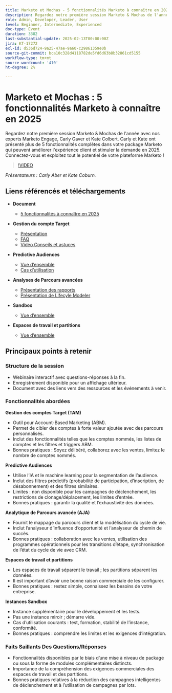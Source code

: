 ```yaml
---
title: Marketo et Mochas - 5 fonctionnalités Marketo à connaître en 2025
description: Regardez notre première session Marketo & Mochas de l'année avec nos experts Marketo Engage, Carly Gaver et Kate Colbert. Carly et Kate ont présenté plus de 5 fonctionnalités complètes dans votre package Marketo qui peuvent améliorer l'expérience client et stimuler la demande en 2025. Connectez-vous et exploitez tout le potentiel de votre plateforme Marketo !
role: Admin, Developer, Leader, User
level: Beginner, Intermediate, Experienced
doc-type: Event
duration: 3382
last-substantial-update: 2025-02-13T00:00:00Z
jira: KT-17272
exl-id: d536d724-9a25-47ae-9a60-c29861359e0b
source-git-commit: bca10c328d4118782de5fd6d63b8b32861cd5155
workflow-type: tm+mt
source-wordcount: '410'
ht-degree: 2%

---
```



# Marketo et Mochas : 5 fonctionnalités Marketo à connaître en 2025

Regardez notre première session Marketo &amp; Mochas de l&#39;année avec nos experts Marketo Engage, Carly Gaver et Kate Colbert. Carly et Kate ont présenté plus de 5 fonctionnalités complètes dans votre package Marketo qui peuvent améliorer l&#39;expérience client et stimuler la demande en 2025. Connectez-vous et exploitez tout le potentiel de votre plateforme Marketo !

>[!VIDEO](https://video.tv.adobe.com/v/3444165/?learn=on&enablevpops)

*Présentateurs : Carly Aber et Kate Coburn.*

## Liens référencés et téléchargements

* **Document**
   * [5 fonctionnalités à connaître en 2025](../assets/marketo-&-mochas-5-features-handout.pdf)

* **Gestion du compte Target**
   * [Présentation](https://experienceleague.adobe.com/fr/docs/marketo/using/product-docs/target-account-management/setup/target-account-management-overview)
   * [FAQ](https://nation.marketo.com/t5/knowledgebase/target-account-management-previously-abm-faq-product-facts-and/ta-p/301199)
   * [Vidéo Conseils et astuces](https://nation.marketo.com/t5/product-blogs/marketo-engage-abm-tips-amp-tricks-with-corey-bayless/ba-p/304664)

* **Predictive Audiences**
   * [Vue d’ensemble](https://experienceleague.adobe.com/fr/docs/marketo/using/product-docs/core-marketo-concepts/predictive-audiences/getting-started-with-predictive-audiences)
   * [Cas d’utilisation](https://nation.marketo.com/t5/product-blogs/using-predictive-audiences-in-marketo-engage/ba-p/301937)

* **Analyses de Parcours avancées**
   * [Présentation des rapports](https://experienceleague.adobe.com/fr/docs/marketo/using/product-docs/reporting/reporting-overview#advanced-journey-analytics)
   * [Présentation de Lifecyle Modeler](https://experienceleague.adobe.com/fr/docs/marketo/using/product-docs/reporting/revenue-cycle-analytics/revenue-cycle-models/understanding-revenue-models)

* **Sandbox**
   * [Vue d’ensemble](https://experienceleague.adobe.com/fr/docs/marketo/using/product-docs/core-marketo-concepts/miscellaneous/marketo-sandbox)

* **Espaces de travail et partitions**
   * [Vue d’ensemble](https://experienceleague.adobe.com/fr/docs/marketo/using/product-docs/administration/workspaces-and-person-partitions/understanding-workspaces-and-person-partitions)

## Principaux points à retenir

### Structure de la session

* Webinaire interactif avec questions-réponses à la fin.
* Enregistrement disponible pour un affichage ultérieur.
* Document avec des liens vers des ressources et les événements à venir.

### Fonctionnalités abordées

**Gestion des comptes Target (TAM)**

* Outil pour Account-Based Marketing (ABM).
* Permet de cibler des comptes à forte valeur ajoutée avec des parcours personnalisés.
* Inclut des fonctionnalités telles que les comptes nommés, les listes de comptes et les filtres et triggers ABM.
* Bonnes pratiques : Soyez délibéré, collaborez avec les ventes, limitez le nombre de comptes nommés.

**Predictive Audiences**

* Utilise l’IA et le machine learning pour la segmentation de l’audience.
* Inclut des filtres prédictifs (probabilité de participation, d’inscription, de désabonnement) et des filtres similaires.
* Limites : non disponible pour les campagnes de déclenchement, les restrictions de clonage/déplacement, les limites d’entrée.
* Bonnes pratiques : garantir la qualité et l’exhaustivité des données.

**Analytique de Parcours avancée (AJA)**

* Fournit le mappage du parcours client et la modélisation du cycle de vie.
* Inclut l’analyseur d’influence d’opportunité et l’analyseur de chemin de succès.
* Bonnes pratiques : collaboration avec les ventes, utilisation des programmes opérationnels pour les transitions d’étape, synchronisation de l’état du cycle de vie avec CRM.

**Espaces de travail et partitions**

* Les espaces de travail séparent le travail ; les partitions séparent les données.
* Il est important d’avoir une bonne raison commerciale de les configurer.
* Bonnes pratiques : restez simple, connaissez les besoins de votre entreprise.

**Instances Sandbox**

* Instance supplémentaire pour le développement et les tests.
* Pas une instance miroir ; démarre vide.
* Cas d’utilisation courants : test, formation, stabilité de l’instance, conformité.
* Bonnes pratiques : comprendre les limites et les exigences d’intégration.

### Faits Saillants Des Questions/Réponses

* Fonctionnalités disponibles par le biais d’une mise à niveau de package ou sous la forme de modules complémentaires distincts.
* Importance de la compréhension des exigences commerciales des espaces de travail et des partitions.
* Bonnes pratiques relatives à la réduction des campagnes intelligentes de déclenchement et à l’utilisation de campagnes par lots.
